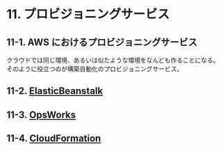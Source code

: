 # 11. プロビジョニングサービス

## 11-1. AWS におけるプロビジョニングサービス
クラウドでは同じ環境、あるいは似たような環境をなんども作ることになる。  
そのように役立つのが構築自動化のプロビジョニングサービス。  

## 11-2. [ElasticBeanstalk](../services/ElasticBeanstalk.md)

## 11-3. [OpsWorks](../services/OpsWorks.md)

## 11-4. [CloudFormation](../services/CloudFormation.md)
